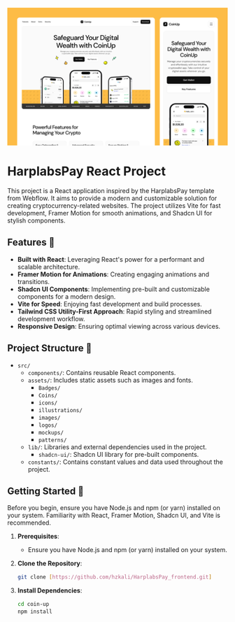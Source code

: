 ![Rest Countries](./src/assets/screenshots/screenShot1.jpeg)

# HarplabsPay React Project

This project is a React application inspired by the HarplabsPay template from Webflow. It aims to provide a modern and customizable solution for creating cryptocurrency-related websites. The project utilizes Vite for fast development, Framer Motion for smooth animations, and Shadcn UI for stylish components.

## Features 🎉

- **Built with React**: Leveraging React's power for a performant and scalable architecture.
- **Framer Motion for Animations**: Creating engaging animations and transitions.
- **Shadcn UI Components**: Implementing pre-built and customizable components for a modern design.
- **Vite for Speed**: Enjoying fast development and build processes.
- **Tailwind CSS Utility-First Approach**: Rapid styling and streamlined development workflow.
- **Responsive Design**: Ensuring optimal viewing across various devices.

## Project Structure 📁

- `src/`
  - `components/`: Contains reusable React components.
  - `assets/`: Includes static assets such as images and fonts.
    - `Badges/`
    - `Coins/`
    - `icons/`
    - `illustrations/`
    - `images/`
    - `logos/`
    - `mockups/`
    - `patterns/`
  - `lib/`: Libraries and external dependencies used in the project.
    - `shadcn-ui/`: Shadcn UI library for pre-built components.
  - `constants/`: Contains constant values and data used throughout the project.

## Getting Started 🚀

Before you begin, ensure you have Node.js and npm (or yarn) installed on your system. Familiarity with React, Framer Motion, Shadcn UI, and Vite is recommended.

1. **Prerequisites**:

   - Ensure you have Node.js and npm (or yarn) installed on your system.

2. **Clone the Repository**:

   ```bash
   git clone [https://github.com/hzkali/HarplabsPay_frontend.git]

3. **Install Dependencies**:
   ```bash
   cd coin-up
   npm install
   ```
